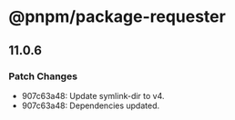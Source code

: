 # @pnpm/package-requester

## 11.0.6
### Patch Changes

- 907c63a48: Update symlink-dir to v4.
- 907c63a48: Dependencies updated.
